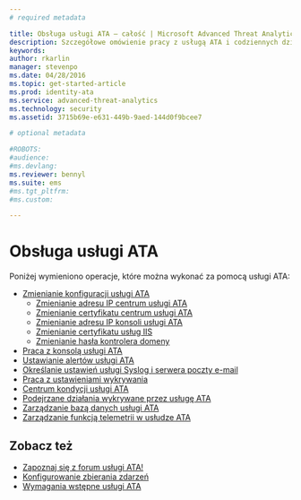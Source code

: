 ```yaml
---
# required metadata

title: Obsługa usługi ATA — całość | Microsoft Advanced Threat Analytics
description: Szczegółowe omówienie pracy z usługą ATA i codziennych działań.
keywords:
author: rkarlin
manager: stevenpo
ms.date: 04/28/2016
ms.topic: get-started-article
ms.prod: identity-ata
ms.service: advanced-threat-analytics
ms.technology: security
ms.assetid: 3715b69e-e631-449b-9aed-144d0f9bcee7

# optional metadata

#ROBOTS:
#audience:
#ms.devlang:
ms.reviewer: bennyl
ms.suite: ems
#ms.tgt_pltfrm:
#ms.custom:

---
```


# Obsługa usługi ATA

Poniżej wymieniono operacje, które można wykonać za pomocą usługi ATA:

- [Zmienianie konfiguracji usługi ATA](modifying-ata-configuration.md)
  - [Zmienianie adresu IP centrum usługi ATA](modifying-ata-config-centerip.md)
  - [Zmienianie certyfikatu centrum usługi ATA](modifying-ata-config-centercert.md)
  - [Zmienianie adresu IP konsoli usługi ATA](modifying-ata-config-consoleip.md)
  - [Zmienianie certyfikatu usług IIS](modifying-ata-config-iiscert.md)
  - [Zmienianie hasła kontrolera domeny](modifying-ata-config-dcpassword.md)
- [Praca z konsolą usługi ATA](working-with-ata-console.md)
- [Ustawianie alertów usługi ATA](setting-ata-alerts.md)
- [Określanie ustawień usługi Syslog i serwera poczty e-mail](setting-syslog-email-server-settings.md)
- [Praca z ustawieniami wykrywania](working-with-detection-settings.md)
- [Centrum kondycji usługi ATA](ata-health-center.md)
- [Podejrzane działania wykrywane przez usługę ATA](working-with-suspicious-activities.md)
- [Zarządzanie bazą danych usługi ATA](ata-database-management.md)
- [Zarządzanie funkcją telemetrii w usłudze ATA](manage-telemetry-settings.md)


## Zobacz też

- [Zapoznaj się z forum usługi ATA!](https://social.technet.microsoft.com/Forums/security/en-US/home?forum=mata)
- [Konfigurowanie zbierania zdarzeń](configure-event-collection.md)
- [Wymagania wstępne usługi ATA](/advanced-threat-analytics/plan-design/ata-prerequisites)



<!--HONumber=May16_HO1-->


